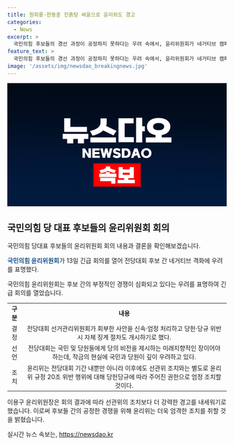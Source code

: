 ```yaml
---
title: 원희룡·한동훈 진흙탕 싸움으로 윤리위도 경고
categories:
  - News
excerpt: >
  국민의힘 후보들의 경선 과정이 공정하지 못하다는 우려 속에서, 윤리위원회가 네거티브 캠페인에 대해 우려를 표명하며 강력한 조치를 취하기로 결의했다. 전당대회를 미래지향적인 장으로 유지하고자 하는 의지를 강조하며, 후보들 간의 비방과 흑색선전을 막겠다는 의지를 밝혔다. 또한, 선관위가 두 후보에게 시정명령을 내리는 등의 조치를 취함에도 불구하고 파장은 커지고 있어, 극히 엄정한 조치가 필요하다는 것을 강조했다.
feature_text: >
  국민의힘 후보들의 경선 과정이 공정하지 못하다는 우려 속에서, 윤리위원회가 네거티브 캠페인에 대해 우려를 표명하며 강력한 조치를 취하기로 결의했다. 전당대회를 미래지향적인 장으로 유지하고자 하는 의지를 강조하며, 후보들 간의 비방과 흑색선전을 막겠다는 의지를 밝혔다. 또한, 선관위가 두 후보에게 시정명령을 내리는 등의 조치를 취함에도 불구하고 파장은 커지고 있어, 극히 엄정한 조치가 필요하다는 것을 강조했다.
image: '/assets/img/newsdao_breakingnews.jpg'
---
```


<p><img src="/assets/img/newsdao_breakingnews.jpg" alt="bookingtag 속보" /></p>

<h2 data-ke-size="size26">국민의힘 당 대표 후보들의 윤리위원회 회의</h2>

<p>국민의힘 당대표 후보들의 윤리위원회 회의 내용과 결론을 확인해보겠습니다.</p>

<p data-ke-size="size16"><b><span style="color: #1a5490;">국민의힘 윤리위원회</span></b>가 13일 긴급 회의를 열어 전당대회 후보 간 네거티브 격화에 우려를 표명했다.</p>

<p>국민의힘 윤리위원회는 후보 간의 부정적인 경쟁이 심화되고 있다는 우려를 표명하여 긴급 회의를 열었습니다.</p>

<table>
  <tr>
    <td style="text-align: center; height: 17px;"><b>구분</b></td>
    <td style="text-align: center; height: 17px;"><b>내용</b></td>
  </tr>
  <tr>
    <td style="text-align: center; height: 17px;">결정</td>
    <td style="text-align: center; height: 17px;">전당대회 선거관리위원회가 회부한 사안을 신속·엄정 처리하고 당헌·당규 위반 시 자체 징계 절차도 개시하기로 했다.</td>
  </tr>
  <tr>
    <td style="text-align: center; height: 17px;">선언</td>
    <td style="text-align: center; height: 17px;">전당대회는 국민 및 당원들에게 당의 비전을 제시하는 미래지향적인 장이어야 하는데, 작금의 현실에 국민과 당원이 깊이 우려하고 있다.</td>
  </tr>
  <tr>
    <td style="text-align: center; height: 17px;">조치</td>
    <td style="text-align: center; height: 17px;">윤리위는 전당대회 기간 내뿐만 아니라 이후에도 선관위 조치와는 별도로 윤리위 규정 20조 위반 행위에 대해 당헌당규에 따라 주어진 권한으로 엄정 조치할 것이다.</td>
  </tr>
</table>

<p>이용구 윤리위원장은 회의 결과에 따라 선관위의 조치보다 더 강력한 경고를 내세워기로 했습니다. 이로써 후보들 간의 공정한 경쟁을 위해 윤리위는 더욱 엄격한 조치를 취할 것을 밝혔습니다.</p>
실시간 뉴스 속보는, <a href="https://newsdao.kr" rel="dofollow">https://newsdao.kr</a>


